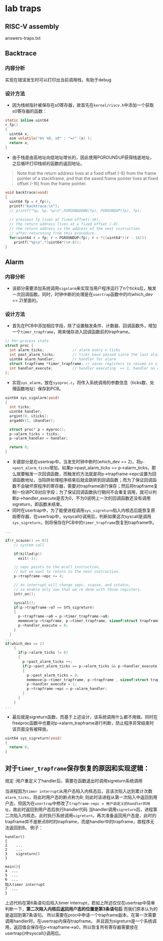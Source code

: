 # lab traps

## RISC-V assembly
answers-traps.txt

## Backtrace
### 内容分析 
实现在错误发生时可以打印出当前调用栈，有助于debug

### 设计方法
- 因为栈帧指针被保存在s0寄存器，故首先在`kernel/riscv.h`中添加一个获取s0寄存器的函数：
```C
static inline uint64
r_fp()
{
  uint64 x;
  asm volatile("mv %0, s0" : "=r" (x) );
  return x;
}
```
- 由于栈是由高地址向低地址增长的，因此使用PGROUNDUP获得栈底地址，之后循环打印栈帧的函数的返回地址。
> Note that the return address lives at a fixed offset (-8) from the frame pointer of a stackframe, and that the saved frame pointer lives at fixed offset (-16) from the frame pointer.
```C
void backtrace(void)
{
  uint64 fp = r_fp();
  printf("backtrace:\n");
  // printf("%p, %p, %p\n",PGROUNDDOWN(fp), PGROUNDUP(fp), fp);
  
  // previous fp lives at fixed offset(-16),
  // the return address lives at a fixed offset (-8).
  // the return address is the address of the next instruction 
  // after returnning from this procedure.
  for(uint64 r = fp; r < PGROUNDUP(fp); r = *((uint64*)(r - 16)))
    printf("%p\n",*(uint64*)(r-8));
}
```


## Alarm 
### 内容分析
- 该部分需要添加系统调用`sigalarm`来实现当用户程序运行了n个ticks后，触发一次回调函数。同时，时钟中断的处理是在`usertrap`函数中的if(which_dev == 2)里面的。

### 设计方法
- 首先在PCB中添加相应字段，除了设置触发条件、计数器、回调函数外，增加一个`timer_trapframe`，用来储存进入回调函数前的trapframe。
```C
// Per-process state
struct proc {
  int alarm_ticks;             // alarm every n ticks
  int past_alarm_ticks;        // ticks have passed since the last alarm
  uint64 alarm_handler;        // handler for alarm
  struct trapframe *timer_trapframe; // saves registers to resume in sigret 
  int handler_execute;         // handler executing  => 1, handler no executing => 0
};
```

- 实现`sys_alarm`，放在`sysproc.c`，将传入系统调用的参数信息（ticks数、处理函数地址）保存到PCB。
```C
uint64 sys_sigalarm(void)
{
  int ticks;
  uint64 handler;
  argint(0, &ticks);
  argaddr(1, &handler);

  struct proc* p = myproc();
  p->alarm_ticks = ticks;
  p->alarm_handler = handler;

  return 0;
}
```

- 关键部分是在usertrap中，当发生时钟中断时(which_dev == 2)，将`p->past_alarm_ticks`增加，如果p->past_alarm_ticks == p->alarm_ticks，那么就要触发一次回调函数，而触发的方法就是将p->trapframe->epc设置为回调函数地址，当陷阱处理程序结束后就会跳转到回调函数；而为了保证回调函数不会破坏原程序的寄存器，需要对trapframe进行保存；然后将trapframe复制一份进PCB对应字段；为了保证回调函数执行期间不会重复调用，就可以判断p->handler_execute是否为0，不为0说明上一次的回调函数还没有调用sigreturn，即函数未结束。
- 同时在usertrap中，为了能使进程调用`sys_sigreturn`陷入内核态后能恢复原始寄存器，在usertrap中，sysycall()调用后，判断如果这次syscall是调用`sys_sigreturn`，则将保存在PCB中的`timer_trapframe`恢复到trapframe中。
```C
...

if(r_scause() == 8){
    // system call

    if(killed(p))
      exit(-1);

    // sepc points to the ecall instruction,
    // but we want to return to the next instruction.
    p->trapframe->epc += 4;

    // an interrupt will change sepc, scause, and sstatus,
    // so enable only now that we're done with those registers.
    intr_on();

    syscall();
    if(p->trapframe->a7 == SYS_sigreturn)
    {
      p->trapframe->a0 = p->timer_trapframe->a0;
      memmove(p->trapframe, p->timer_trapframe, sizeof(struct trapframe));
      p->handler_execute = 0;
    }
  }
....
if(which_dev == 2)
    {
      if(p->alarm_ticks != 0)
      {
        p->past_alarm_ticks ++;
        if(p->past_alarm_ticks == p->alarm_ticks && p->handler_execute == 0)
        {
          p->past_alarm_ticks = 0;
          memmove(p->timer_trapframe, p->trapframe , sizeof(struct trapframe));
          p->handler_execute = 1;
          p->trapframe->epc = p->alarm_handler;
        }
      }
    }
...
```

- 最后就是sigreturn函数，而基于上述设计，该系统调用什么都不用做。同时在freeproc函数中也要对p->alarm_trapframe进行判断，防止程序异常结束时该页面没有被释放。
```C
uint64 sys_sigreturn(void)
{
  return 0;
}
```

## 对于`timer_trapframe`保存恢复的原因和实现逻辑：
规定 :用户重定义了handler后，需要在函数退出时调用sigreturn系统调用

当进程因为`timer interrupt`从用户态陷入内核态后，且该次陷入达到累计次数`alarm_ticks`，将此时用户态的断点称为B;
则此时该进程从第一次陷入中返回到用户态，但因为在`usertrap`中修改了`trapframe->epc = 用户自定义的handler的地址`，故此时返回到用户态后执行handler代码
当handler调用`sigreturn`后，进程第二次陷入内核态，此时执行系统调用`sigreturn`，再次准备返回用户态是，此时的trapframe并不是断点B时的trapframe，而是handler中的trapframe，故程序无法返回到B。
例子：
```
handler()
{
1    ...
2    ...
3    sigreturn()
}

main(){
4  ...
5  ...
6  ...
陷入timer interrupt
7  ...
}

```
上述代码在第6条语句后陷入timer interrupt，若如上所述仅仅在usertrap中简单判断一下，**第二次陷入内核后返回用户态的位置是第3条语句后**
而我们原本认为的是返回到第7条语句。
所以需要在proc中申请一个trapframe副本，在第一次需要调用handler时，在usertrap内保存trapframe。
并且因为sigreturn是一个系统调用，返回值会保存在p->trapframe->a0，所以恢复所有寄存器需要放在usertrap()中syscall()调用后。